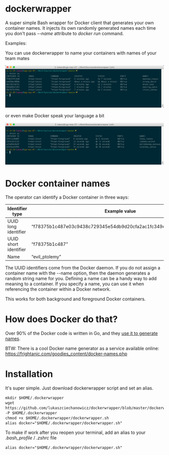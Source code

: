 # dockerwrapper
A super simple Bash wrapper for Docker client that generates your own container names.
It injects its own randomly generated names each time you don't pass *--name* attribute to *docker run* command.

Examples:

You can use dockerwrapper to name your containers with names of your team mates

![example01](screenshots/example01.png?raw=true "example01")

or even make Docker speak your language a bit

![example02](screenshots/example02.png?raw=true "example02 - Polish version")
# Docker container names

The operator can identify a Docker container in three ways:

Identifier type	 | Example value
--- | ---
UUID long identifier | “f78375b1c487e03c9438c729345e54db9d20cfa2ac1fc3494b6eb60872e74778”
UUID short identifier| “f78375b1c487”
Name | “evil_ptolemy”

The UUID identifiers come from the Docker daemon. If you do not assign a container name with the --name option, then the daemon generates a random string name for you.
Defining a name can be a handy way to add meaning to a container. If you specify a name, you can use it when referencing the container within a Docker network.

This works for both background and foreground Docker containers.

# How does Docker do that?

Over 90% of the Docker code is written in Go, and they [use it to generate names](https://github.com/moby/moby/blob/master/pkg/namesgenerator/names-generator.go).

BTW: There is a cool Docker name generator as a service available online: https://frightanic.com/goodies_content/docker-names.php

# Installation

It's super simple. Just download dockerwrapper script and set an alias.

```
mkdir $HOME/.dockerwrapper
wget https://github.com/lukaszciechanowicz/dockerwrapper/blob/master/dockerwrapper.sh -P $HOME/.dockerwrapper
chmod +x $HOME/.dockerwrapper/dockerwrapper.sh
alias docker="$HOME/.dockerwrapper/dockerwrapper.sh"
```
To make if work after you reopen your terminal, add an alias to your *.bash_profile* / *.zshrc* file

```
alias docker="$HOME/.dockerwrapper/dockerwrapper.sh"
```

